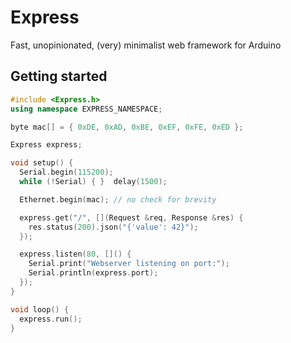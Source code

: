 # Express
Fast, unopinionated, (very) minimalist web framework for Arduino

## Getting started

```cpp
#include <Express.h>
using namespace EXPRESS_NAMESPACE;

byte mac[] = { 0xDE, 0xAD, 0xBE, 0xEF, 0xFE, 0xED };

Express express;

void setup() {
  Serial.begin(115200);
  while (!Serial) { }  delay(1500);

  Ethernet.begin(mac); // no check for brevity

  express.get("/", [](Request &req, Response &res) {
    res.status(200).json("{'value': 42}");
  });

  express.listen(80, []() {
    Serial.print("Webserver listening on port:");
    Serial.println(express.port);
  });
}

void loop() {
  express.run();
}
```
